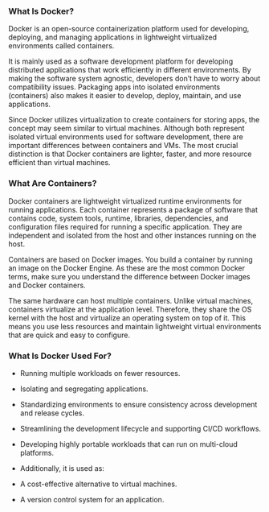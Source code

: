 
### **What Is Docker?**

Docker is an open-source containerization platform used for developing, deploying, and managing applications in lightweight virtualized environments called containers.

It is mainly used as a software development platform for developing distributed applications that work efficiently in different environments. By making the software system agnostic, developers don’t have to worry about compatibility issues. Packaging apps into isolated environments (containers) also makes it easier to develop, deploy, maintain, and use applications.

Since Docker utilizes virtualization to create containers for storing apps, the concept may seem similar to virtual machines. Although both represent isolated virtual environments used for software development, there are important differences between containers and VMs. The most crucial distinction is that Docker containers are lighter, faster, and more resource efficient than virtual machines.

### **What Are Containers?**
Docker containers are lightweight virtualized runtime environments for running applications. Each container represents a package of software that contains code, system tools, runtime, libraries, dependencies, and configuration files required for running a specific application. They are independent and isolated from the host and other instances running on the host.

Containers are based on Docker images. You build a container by running an image on the Docker Engine. As these are the most common Docker terms, make sure you understand the difference between Docker images and Docker containers.

The same hardware can host multiple containers. Unlike virtual machines, containers virtualize at the application level. Therefore, they share the OS kernel with the host and virtualize an operating system on top of it. This means you use less resources and maintain lightweight virtual environments that are quick and easy to configure.


### **What Is Docker Used For?**
- Running multiple workloads on fewer resources.
- Isolating and segregating applications.
- Standardizing environments to ensure consistency across development and release cycles.
- Streamlining the development lifecycle and supporting CI/CD workflows.
- Developing highly portable workloads that can run on multi-cloud platforms.
- Additionally, it is used as:

- A cost-effective alternative to virtual machines.
- A version control system for an application.
